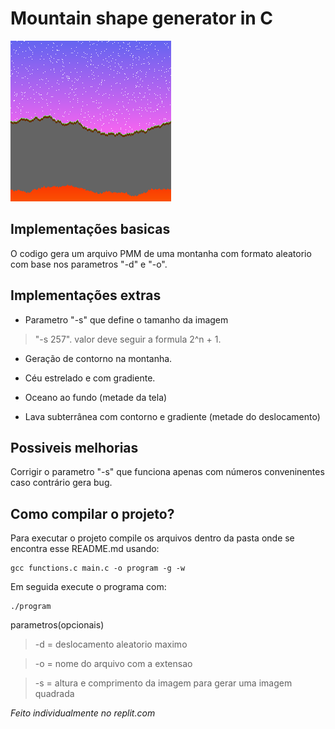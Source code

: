 # Mountain shape generator in C

![alt text](https://github.com/RafaelM4gn/Mountain-shape-generator/blob/master/imagem.png)

## Implementações basicas

O codigo gera um arquivo PMM de uma montanha com formato aleatorio com base nos parametros "-d" e "-o".

## Implementações extras

- Parametro "-s" que define o tamanho da imagem 
> "-s 257". valor deve seguir a formula 2^n + 1.

- Geração de contorno na montanha.

- Céu estrelado e com gradiente.

- Oceano ao fundo (metade da tela)

- Lava subterrânea com contorno e gradiente (metade do deslocamento)

## Possiveis melhorias

Corrigir o parametro "-s" que funciona apenas com números conveninentes caso contrário gera bug.

## Como compilar o projeto?

Para executar o projeto compile os arquivos dentro da pasta onde se encontra esse README.md usando:
              
    gcc functions.c main.c -o program -g -w

Em seguida execute o programa com:

    ./program 

parametros(opcionais)

> -d = deslocamento aleatorio maximo

> -o = nome do arquivo com a extensao

> -s = altura e comprimento da imagem para gerar uma imagem quadrada

*Feito individualmente no replit.com*
